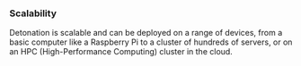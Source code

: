 ### Scalability

Detonation is scalable and can be deployed on a range of devices, from a basic computer like a Raspberry Pi to a cluster
of hundreds of servers, or on an HPC (High-Performance Computing) cluster in the cloud.
